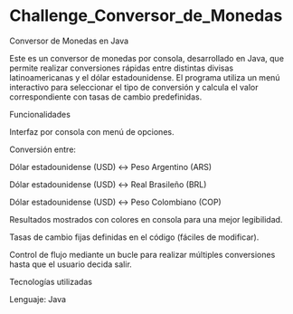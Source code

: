 # Challenge_Conversor_de_Monedas
Conversor de Monedas en Java

Este es un conversor de monedas por consola, desarrollado en Java, que permite realizar conversiones rápidas entre distintas divisas latinoamericanas y el dólar estadounidense. El programa utiliza un menú interactivo para seleccionar el tipo de conversión y calcula el valor correspondiente con tasas de cambio predefinidas.

Funcionalidades

Interfaz por consola con menú de opciones.

Conversión entre:

Dólar estadounidense (USD) ↔ Peso Argentino (ARS)

Dólar estadounidense (USD) ↔ Real Brasileño (BRL)

Dólar estadounidense (USD) ↔ Peso Colombiano (COP)

Resultados mostrados con colores en consola para una mejor legibilidad.

Tasas de cambio fijas definidas en el código (fáciles de modificar).

Control de flujo mediante un bucle para realizar múltiples conversiones hasta que el usuario decida salir.

Tecnologías utilizadas

Lenguaje: Java
